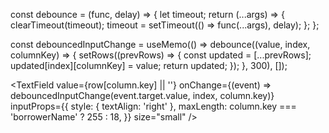 const debounce = (func, delay) => {
  let timeout;
  return (...args) => {
    clearTimeout(timeout);
    timeout = setTimeout(() => func(...args), delay);
  };
};



const debouncedInputChange = useMemo(() =>
  debounce((value, index, columnKey) => {
    setRows((prevRows) => {
      const updated = [...prevRows];
      updated[index][columnKey] = value;
      return updated;
    });
  }, 300), []);



<TextField
  value={row[column.key] || ''}
  onChange={(event) => debouncedInputChange(event.target.value, index, column.key)}
  inputProps={{
    style: { textAlign: 'right' },
    maxLength: column.key === 'borrowerName' ? 255 : 18,
  }}
  size="small"
/>